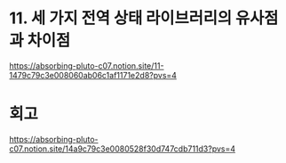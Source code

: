 # 11. 세 가지 전역 상태 라이브러리의 유사점과 차이점

https://absorbing-pluto-c07.notion.site/11-1479c79c3e008060ab06c1af1171e2d8?pvs=4

# 회고

https://absorbing-pluto-c07.notion.site/14a9c79c3e0080528f30d747cdb711d3?pvs=4

